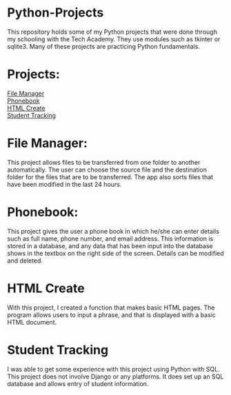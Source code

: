 # Python-Projects

This repository holds some of my Python projects that were done through my schooling with the Tech Academy. They use modules such as tkinter or sqlite3. Many of these projects are practicing Python fundamentals.

# Projects:
<a href="https://github.com/Gman615/Python_Projects/tree/main/File%20Manager">File Manager</a><br><a href="https://github.com/Gman615/Python-Projects/blob/main/phonebook_func.py">Phonebook</a><br><a href="https://github.com/Gman615/Python_Projects/tree/main/HTML%20Create">HTML Create</a><br><a href="https://github.com/Gman615/Python_Projects/tree/main/Student%20Tracking">Student Tracking</a><br>

# File Manager:
This project allows files to be transferred from one folder to another automatically. The user can choose the source file and the destination folder for the files that are to be transferred. The app also sorts files that have been modified in the last 24 hours.

# Phonebook:
This project gives the user a phone book in which he/she can enter details such as full name, phone number, and email address. This information is stored in a database, and any data that has been input into the database shows in the textbox on the right side of the screen. Details can be modified and deleted.

# HTML Create

With this project, I created a function that makes basic HTML pages. The program allows users to input a phrase, and that is displayed with a basic HTML document.

# Student Tracking

I was able to get some experience with this project using Python with SQL. This project does not involve Django or any platforms. It does set up an SQL database and allows entry of student information.
